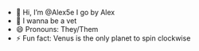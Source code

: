 - 👋 Hi, I’m @Alex5e I go by Alex
- 👀 I wanna be a vet
- 😄 Pronouns: They/Them
- ⚡ Fun fact: Venus is the only planet to spin clockwise
